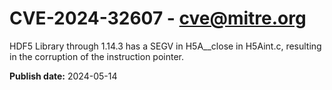 # CVE-2024-32607 - cve@mitre.org

HDF5 Library through 1.14.3 has a SEGV in H5A__close in H5Aint.c, resulting in the corruption of the instruction pointer.

**Publish date:** 2024-05-14
